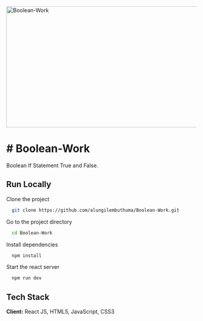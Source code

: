 <img src="https://socialify.git.ci/alungilembuthuma/Boolean-Work/image?language=1&owner=1&name=1&stargazers=1&theme=Light" alt="Boolean-Work" width="640" height="320" />
<h1># Boolean-Work</h1>
<p>Boolean If Statement True and False.</p>

## Run Locally
Clone the project
```bash
  git clone https://github.com/alungilembuthuma/Boolean-Work.git
```
Go to the project directory
```bash
  cd Boolean-Work
```
Install dependencies
```bash
  npm install
```
Start the react server
```bash
  npm run dev
```
## Tech Stack
**Client:** React JS, HTML5, JavaScript, CSS3
